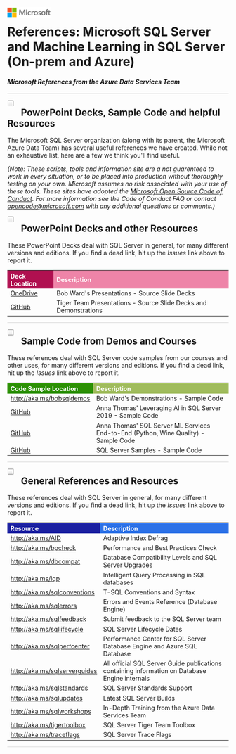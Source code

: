 <img style="float: left; margin: 0px 15px 15px 0px;" src="../graphics/solutions-microsoft-logo-small.png">

# References: Microsoft SQL Server and Machine Learning in SQL Server (On-prem and Azure)

#### <i>Microsoft References from the Azure Data Services Team</i>

<p style="border-bottom: 1px solid lightgrey;"></p>

<img style="float: left; margin: 0px 15px 15px 0px;" src="../graphics/checkbox.png"> <h2>PowerPoint Decks, Sample Code and helpful Resources</h2>

The Microsoft SQL Server organization (along with its parent, the Microsoft Azure Data Team) has several useful references we have created. While not an exhaustive list, here are a few we think you'll find useful. 

*(Note: These scripts, tools and information site are a not guarenteed to work in every situation, or to be placed into production without thoroughly testing on your own. Microsoft assumes no risk associated with your use of these tools. These sites have adopted the <a href="https://opensource.microsoft.com/codeofconduct/" target="_blank">Microsoft Open Source Code of Conduct</a>. For more information see the Code of Conduct FAQ or contact opencode@microsoft.com with any additional questions or comments.)*


<img style="float: left; margin: 0px 15px 15px 0px;" src="../graphics/checkbox.png"> <h2><a name="decks">PowerPoint Decks and other Resources</a></h2>

These PowerPoint Decks deal with SQL Server in general, for many different versions and editions. If you find a dead link, hit up the <i>Issues</i> link above to report it.

 <table style="tr:nth-child(even) {background-color: #f2f2f2;}; text-align: left; display: table; border-collapse: collapse; border-spacing: 2px; border-color: gray;">
  <tr><th style="background-color: #b01050; color: white;"> Deck Location  </th> <th style="background-color: #ee84a8 ; color: white;"> Description</th></tr>

  <tr><td><a href="https://onedrive.live.com/?authkey=%21ABg4T%5Fv1nZbdDbE&id=233BB03122CBD248%2120503&cid=233BB03122CBD248" target="blank">OneDrive</a></td><td>Bob Ward's Presentations - Source Slide Decks</td></tr>
  <tr><td><a href="https://github.com/Microsoft/tigertoolbox/tree/master/Sessions" target="blank">GitHub</a></td><td>Tiger Team Presentations - Source Slide Decks and Demonstrations</td></tr>

</table>


<p style="border-bottom: 1px solid lightgrey;"></p>

<img style="float: left; margin: 0px 15px 15px 0px;" src="../graphics/checkbox.png"> <h2><a name="code">Sample Code from Demos and Courses</a></h2>

These references deal with SQL Server code samples from our courses and other uses, for many different versions and editions. If you find a dead link, hit up the <i>Issues</i> link above to report it.

 <table style="tr:nth-child(even) {background-color: #f2f2f2;}; text-align: left; display: table; border-collapse: collapse; border-spacing: 2px; border-color: gray;">
  <tr><th style="background-color: #2c9004; color: white;">Code Sample Location  </th> <th style="background-color: #a0bc5d ; color: white;"> Description</th></tr>

  <tr><td><a href="http://aka.ms/bobsqldemos" target="blank">http://aka.ms/bobsqldemos</a></td><td>Bob Ward's Demonstrations - Sample Code</td></tr>
  <tr><td><a href="https://github.com/amthomas46/SQL/tree/master/sql-cs/code" target="blank">GitHub</a></td><td>Anna Thomas' Leveraging AI in SQL Server 2019 - Sample Code</td></tr>
  <tr><td><a href="https://github.com/amthomas46/SQL/tree/master/sql-ml/code" target="blank">GitHub</a></td><td>Anna Thomas' SQL Server ML Services End-to-End (Python, Wine Quality) - Sample Code</td></tr>
  <tr><td><a href="https://github.com/Microsoft/sql-server-samples" target="blank">GitHub</a></td><td>SQL Server Samples - Sample Code</td></tr>

</table>


<p style="border-bottom: 1px solid lightgrey;"></p>

<img style="float: left; margin: 0px 15px 15px 0px;" src="../graphics/checkbox.png"> <h2><a name="links">General References and Resources</a></h2>

These references deal with SQL Server in general, for many different versions and editions. If you find a dead link, hit up the <i>Issues</i> link above to report it.

 <table style="tr:nth-child(even) {background-color: #f2f2f2;}; text-align: left; display: table; border-collapse: collapse; border-spacing: 2px; border-color: gray;">
  <tr><th style="background-color: #1b20a1; color: white;">Resource  </th> <th style="background-color: #2c71e7; color: white;">Description</th></tr>

  <tr><td><a href="http://aka.ms/AID" target="blank">http://aka.ms/AID</a></td><td>Adaptive Index Defrag</td></tr>
  <tr><td><a href="http://aka.ms/bpcheck" target="blank">http://aka.ms/bpcheck</a></td><td>Performance and Best Practices Check</td></tr>
  <tr><td><a href="http://aka.ms/dbcompat" target="blank">http://aka.ms/dbcompat</a></td><td>Database Compatibility Levels and SQL Server Upgrades</td></tr>
  <tr><td><a href="http://aka.ms/iqp" target="blank">http://aka.ms/iqp</a></td><td>Intelligent Query Processing in SQL databases</td></tr>
  <tr><td><a href="http://aka.ms/sqlconventions" target="blank">http://aka.ms/sqlconventions</a></td><td>T-SQL Conventions and Syntax</i></td></tr>
  <tr><td><a href="http://aka.ms/sqlerrors" target="blank">http://aka.ms/sqlerrors</a></td><td>Errors and Events Reference (Database Engine)</td></tr>
  <tr><td><a href="http://aka.ms/sqlfeedback" target="blank">http://aka.ms/sqlfeedback</a></td><td>Submit feedback to the SQL Server team</td></tr>
  <tr><td><a href="http://aka.ms/sqllifecycle" target="blank">http://aka.ms/sqllifecycle</a></td><td>SQL Server Lifecycle Dates</td></tr>
  <tr><td><a href="http://aka.ms/sqlperfcenter" target="blank">http://aka.ms/sqlperfcenter</a></td><td>Performance Center for SQL Server Database Engine and Azure SQL Database</td></tr>
  <tr><td><a href="http://aka.ms/sqlserverguides" target="blank">http://aka.ms/sqlserverguides</a></td><td>All official SQL Server Guide publications containing information on Database Engine internals</td></tr>
  <tr><td><a href="http://aka.ms/sqlstandards" target="blank">http://aka.ms/sqlstandards</a></td><td>SQL Server Standards Support</td></tr>
  <tr><td><a href="http://aka.ms/sqlupdates" target="blank">http://aka.ms/sqlupdates</a></td><td>Latest SQL Server Builds</td></tr>
  <tr><td><a href="http://aka.ms/sqlworkshops" target="blank">http://aka.ms/sqlworkshops</a></td><td>In-Depth Training from the Azure Data Services Team</td></tr>
  <tr><td><a href="http://aka.ms/tigertoolbox" target="blank">http://aka.ms/tigertoolbox</a></td><td>SQL Server Tiger Team Toolbox</td></tr>
  <tr><td><a href="http://aka.ms/traceflags" target="blank">http://aka.ms/traceflags</a></td><td>SQL Server Trace Flags</td></tr>

</table>

<p style="border-bottom: 1px solid lightgrey;"></p>
